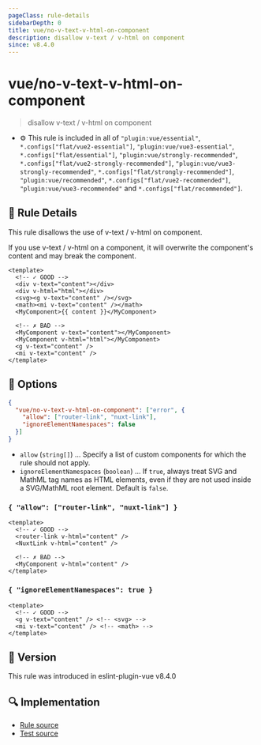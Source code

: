 ```yaml
---
pageClass: rule-details
sidebarDepth: 0
title: vue/no-v-text-v-html-on-component
description: disallow v-text / v-html on component
since: v8.4.0
---
```


# vue/no-v-text-v-html-on-component

> disallow v-text / v-html on component

- :gear: This rule is included in all of `"plugin:vue/essential"`, `*.configs["flat/vue2-essential"]`, `"plugin:vue/vue3-essential"`, `*.configs["flat/essential"]`, `"plugin:vue/strongly-recommended"`, `*.configs["flat/vue2-strongly-recommended"]`, `"plugin:vue/vue3-strongly-recommended"`, `*.configs["flat/strongly-recommended"]`, `"plugin:vue/recommended"`, `*.configs["flat/vue2-recommended"]`, `"plugin:vue/vue3-recommended"` and `*.configs["flat/recommended"]`.

## :book: Rule Details

This rule disallows the use of v-text / v-html on component.

If you use v-text / v-html on a component, it will overwrite the component's content and may break the component.

<eslint-code-block :rules="{'vue/no-v-text-v-html-on-component': ['error']}">

```vue
<template>
  <!-- ✓ GOOD -->
  <div v-text="content"></div>
  <div v-html="html"></div>
  <svg><g v-text="content" /></svg>
  <math><mi v-text="content" /></math>
  <MyComponent>{{ content }}</MyComponent>

  <!-- ✗ BAD -->
  <MyComponent v-text="content"></MyComponent>
  <MyComponent v-html="html"></MyComponent>
  <g v-text="content" />
  <mi v-text="content" />
</template>
```

</eslint-code-block>

## :wrench: Options

```json
{
  "vue/no-v-text-v-html-on-component": ["error", {
    "allow": ["router-link", "nuxt-link"],
    "ignoreElementNamespaces": false
  }]
}
```

- `allow` (`string[]`) ... Specify a list of custom components for which the rule should not apply.
- `ignoreElementNamespaces` (`boolean`) ... If `true`, always treat SVG and MathML tag names as HTML elements, even if they are not used inside a SVG/MathML root element. Default is `false`.

### `{ "allow": ["router-link", "nuxt-link"] }`

<eslint-code-block :rules="{'vue/no-v-text-v-html-on-component': ['error', { allow: ['router-link', 'nuxt-link'] }]}">

```vue
<template>
  <!-- ✓ GOOD -->
  <router-link v-html="content" />
  <NuxtLink v-html="content" />

  <!-- ✗ BAD -->
  <MyComponent v-html="content" />
</template>
```

</eslint-code-block>

### `{ "ignoreElementNamespaces": true }`

<eslint-code-block :rules="{'vue/no-v-text-v-html-on-component': ['error', { ignoreElementNamespaces: true }]}">

```vue
<template>
  <!-- ✓ GOOD -->
  <g v-text="content" /> <!-- <svg> -->
  <mi v-text="content" /> <!-- <math> -->
</template>
```

</eslint-code-block>

## :rocket: Version

This rule was introduced in eslint-plugin-vue v8.4.0

## :mag: Implementation

- [Rule source](https://github.com/vuejs/eslint-plugin-vue/blob/master/lib/rules/no-v-text-v-html-on-component.js)
- [Test source](https://github.com/vuejs/eslint-plugin-vue/blob/master/tests/lib/rules/no-v-text-v-html-on-component.js)

